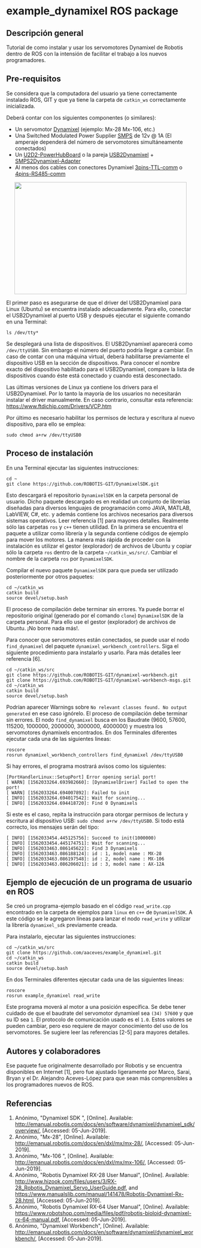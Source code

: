 # example_dynamixel ROS package

## Descripción general
Tutorial de como instalar y usar los servomotores Dynamixel de Robotis dentro de ROS con la intensión de facilitar el trabajo a los nuevos programadores.

## Pre-requisitos
Se considera que la computadora del usuario ya tiene correctamente instalado ROS, GIT y que ya tiene la carpeta de `catkin_ws` correctamente inicializada.

Deberá contar con los siguientes componentes (o similares):
* Un servomotor [Dynamixel](http://www.robotis.us/dynamixel/) (ejemplo: Mx-28 Mx-106, etc.)
* Una Switched Modulated Power Supplier [SMPS](https://www.trossenrobotics.com/p/power-supply-12vdc-5a.aspx) de 12v @ 1A (El amperaje dependerá del número de servomotores simultáneamente conectados)
* Un [U2D2-PowerHubBoard](http://emanual.robotis.com/docs/en/parts/interface/u2d2_power_hub/) o la pareja [USB2Dynamixel](http://emanual.robotis.com/docs/en/parts/interface/usb2dynamixel/) + [SMPS2Dynamixel-Adapter](https://www.trossenrobotics.com/store/p/5886-SMPS2Dynamixel-Adapter.aspx)
* Al menos dos cables con conectores Dynamixel [3pins-TTL-comm](https://www.trossenrobotics.com/bioloid-servo-sensor-cables.aspx) o [4pins-RS485-comm](https://www.trossenrobotics.com/store/p/6264-Dynamixel-240mm-4-Pin-Cable-10-Pack.aspx)

<p align="center">
  <img width="460" height="300" src="https://images-na.ssl-images-amazon.com/images/I/712FNMH9KPL._SL1280_.jpg">
</p>

El primer paso es asegurarse de que el driver del USB2Dynamixel para Linux (Ubuntu) se encuentra instalado adecuadamente. Para ello, conectar el USB2Dynamixel al puerto USB y después ejecutar el siguiente comando en una Terminal:
```
ls /dev/tty* 
```

Se desplegará una lista de dispositivos. El USB2Dynamixel aparecerá como `/dev/ttyUSB0`. Sin embargo el número del puerto podría llegar a cambiar. En caso de contar con una máquina virtual, deberá habilitarse previamente el dispositivo USB en la sección de dispositivos. Para conocer el nombre exacto del dispositivo habilitado para el USB2Dynamixel, compare la lista de dispositivos cuando éste está conectado y cuando está desconectado.

Las últimas versiones de Linux ya contiene los drivers para el USB2Dynamixel. Por lo tanto la mayoría de los usuarios no necesitarán instalar el driver manualmente. En caso contrario, consultar esta referencia: https://www.ftdichip.com/Drivers/VCP.htm

Por último es necesario habilitar los permisos de lectura y escritura al nuevo dispositivo, para ello se emplea:
```
sudo chmod a+rw /dev/ttyUSB0 
```
   

## Proceso de instalación
En una Terminal ejecutar las siguientes instrucciones:
```
cd ~
git clone https://github.com/ROBOTIS-GIT/DynamixelSDK.git
```

Esto descargará el repositorio `DynamixelSDK` en la carpeta personal de usuario. Dicho paquete descargado es en realidad un conjunto de librerías diseñadas para diversos lenguajes de programación como JAVA, MATLAB, LabVIEW, C#, etc. y además contiene los archivos necesarios para diversos sistemas operativos. Leer referencia [1] para mayores detalles. Realmente sólo las carpetas  `ros` y `c++` tienen utilidad. En la primera se encuentra el paquete a utilizar como librería y la segunda contiene códigos de ejemplo para mover los motores. La manera más rápida de proceder con la instalación es utilizar el gestor (explorador) de archivos de  Ubuntu y copiar sólo la carpeta `ros` dentro de la carpeta `~/catkin_ws/src/`. Cambiar el nombre de la carpeta `ros`  por  `DynamixelSDK`.

Compilar el nuevo paquete `DynamixelSDK` para que pueda ser utilizado posteriormente por otros paquetes:
```
cd ~/catkin_ws
catkin build
source devel/setup.bash
```

El proceso de compilación debe terminar sin errores. Ya puede borrar el repositorio original (generado por el comando `clone`) `DynamixelSDK` de la carpeta personal. Para ello use el gestor (explorador) de archivos de Ubuntu. ¡No borre nada más!.

Para conocer que servomotores están conectados, se puede usar el nodo `find_dynamixel` del paquete `dynamixel_workbench_controllers`. Siga el siguiente procedimiento para instalarlo y usarlo. Para más detalles leer referencia [6].

```
cd ~/catkin_ws/src
git clone https://github.com/ROBOTIS-GIT/dynamixel-workbench.git
git clone https://github.com/ROBOTIS-GIT/dynamixel-workbench-msgs.git
cd ~/catkin_ws
catkin build
source devel/setup.bash
```
Podrían aparecer Warnings sobre `No relevant classes found. No output generated` en ese caso ignórelo. El proceso de compilación debe terminar sin errores. El nodo `find_dynamixel` busca en los Baudrate (9600, 57600, 115200, 1000000, 2000000, 3000000, 4000000) y muestra los servomotores dynamixels encontrados. En dos Terminales diferentes ejecutar cada una de las siguientes lineas:
```
roscore
rosrun dynamixel_workbench_controllers find_dynamixel /dev/ttyUSB0
```
Si hay errores, el programa mostrará avisos como los siguientes:
```
[PortHandlerLinux::SetupPort] Error opening serial port!
[ WARN] [1562033264.693982660]: [DynamixelDriver] Failed to open the port!
[ WARN] [1562033264.694007892]: Failed to init
[ INFO] [1562033264.694017542]: Wait for scanning...
[ INFO] [1562033264.694418720]: Find 0 Dynamixels
 ```
Si este es el caso, repita la instrucción para otorgar permisos de lectura y escritura al dispositivo USB: ` sudo chmod a+rw /dev/ttyUSB0 `. Si todo está correcto, los mensajes serán del tipo:
```
[ INFO] [1562033454.445125756]: Succeed to init(1000000)
[ INFO] [1562033454.445174751]: Wait for scanning...
[ INFO] [1562033463.086145622]: Find 3 Dynamixels
[ INFO] [1562033463.086188124]: id : 1, model name : MX-28
[ INFO] [1562033463.086197548]: id : 2, model name : MX-106
[ INFO] [1562033463.086206021]: id : 3, model name : AX-12A

```

## Ejemplo de ejecución de un programa de usuario en ROS
Se creó un programa-ejemplo basado en el código `read_write.cpp` encontrado en la carpeta de ejemplos para `linux` en `c++` de `DynamixelSDK`. A este código se le agregaron líneas para lanzar el nodo `read_write` y utilizar la librería `dynamixel_sdk` previamente creada. 

Para instalarlo, ejecutar las siguientes instrucciones: 
```
cd ~/catkin_ws/src
git clone https://github.com/aaceves/example_dynamixel.git
cd ~/catkin_ws
catkin build
source devel/setup.bash
```
En dos Terminales diferentes ejecutar cada una de las siguientes lineas:
```
roscore
rosrun example_dynamixel read_write
```

Este programa moverá al motor a una posición específica. Se debe tener cuidado de que el baudrate del servomotor dynamixel sea `(34) 57600` y que su ID sea `1`. El protocolo de comunicación usado es el `1.0`. Estos valores se pueden cambiar, pero eso requiere de mayor conocimiento del uso de los servomotores. Se sugiere leer las referencias [2-5] para mayores detalles.

## Autores y colaboradores
Ese paquete fue originalmente desarrollado por Robotis y se encuentra disponibles en Internet [1], pero fue ajustado ligeramente por Marco, Sarai, Bryan y el Dr. Alejandro Aceves-López para que sean más comprensibles a los programadores nuevos de ROS.

## Referencias

1. Anónimo, "Dynamixel SDK ", [Online]. Available: http://emanual.robotis.com/docs/en/software/dynamixel/dynamixel_sdk/overview/, [Accessed: 05-Jun-2019].
2. Anónimo, "Mx-28", [Online]. Available: http://emanual.robotis.com/docs/en/dxl/mx/mx-28/, [Accessed: 05-Jun-2019].
3. Anónimo, "Mx-106 ", [Online]. Available: http://emanual.robotis.com/docs/en/dxl/mx/mx-106/, [Accessed: 05-Jun-2019].
4. Anónimo, "Robotis Dynamixel RX-28 User Manual", [Online]. Available: http://www.hizook.com/files/users/3/RX-28_Robotis_Dynamixel_Servo_UserGuide.pdf, and https://www.manualslib.com/manual/141478/Robotis-Dynamixel-Rx-28.html, [Accessed: 05-Jun-2019].
5. Anónimo, "Robotis Dynamixel RX-64 User Manual", [Online]. Available: https://www.robotshop.com/media/files/pdf/robotis-bioloid-dynamixel-rx-64-manual.pdf, [Accessed: 05-Jun-2019].
6. Anónimo, "Dynamixel Workbench", [Online]. Available: http://emanual.robotis.com/docs/en/software/dynamixel/dynamixel_workbench/, [Accessed: 05-Jun-2019].
